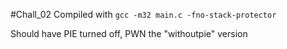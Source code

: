 #Chall_02 
Compiled with `gcc -m32 main.c -fno-stack-protector` 

Should have PIE turned off, PWN the "withoutpie" version
